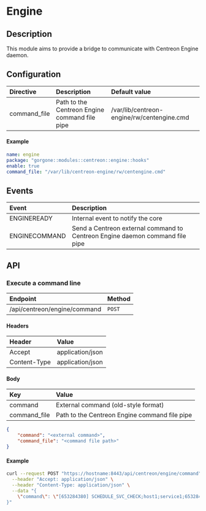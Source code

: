 # Engine

## Description

This module aims to provide a bridge to communicate with Centreon Engine daemon.

## Configuration

| Directive | Description | Default value |
| :- | :- | :- |
| command_file | Path to the Centreon Engine command file pipe | /var/lib/centreon-engine/rw/centengine.cmd |

#### Example

```yaml
name: engine
package: "gorgone::modules::centreon::engine::hooks"
enable: true
command_file: "/var/lib/centreon-engine/rw/centengine.cmd"
```

## Events

| Event | Description |
| :- | :- |
| ENGINEREADY | Internal event to notify the core |
| ENGINECOMMAND | Send a Centreon external command to Centreon Engine daemon command file pipe |

## API

### Execute a command line

| Endpoint | Method |
| :- | :- |
| /api/centreon/engine/command | `POST` |

#### Headers

| Header | Value |
| :- | :- |
| Accept | application/json |
| Content-Type | application/json |

#### Body

| Key | Value |
| :- | :- |
| command | External command (old-style format) |
| command_file | Path to the Centreon Engine command file pipe |

```json
{
    "command": "<external command>",
    "command_file": "<command file path>"
}
```

#### Example

```bash
curl --request POST "https://hostname:8443/api/centreon/engine/command" \
  --header "Accept: application/json" \
  --header "Content-Type: application/json" \
  --data "{
    \"command\": \"[653284380] SCHEDULE_SVC_CHECK;host1;service1;653284380\"
}"
```
